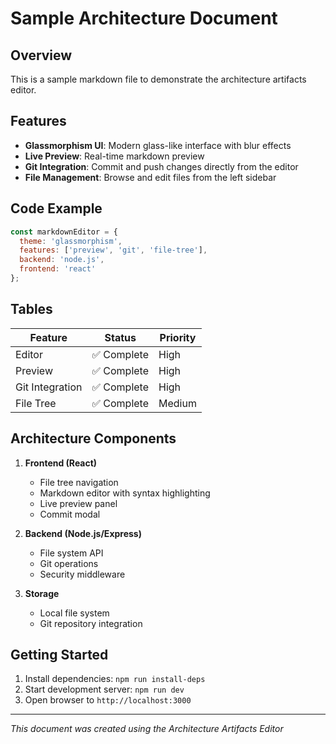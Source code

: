 # Sample Architecture Document

## Overview
This is a sample markdown file to demonstrate the architecture artifacts editor.

## Features
- **Glassmorphism UI**: Modern glass-like interface with blur effects
- **Live Preview**: Real-time markdown preview
- **Git Integration**: Commit and push changes directly from the editor
- **File Management**: Browse and edit files from the left sidebar

## Code Example
```javascript
const markdownEditor = {
  theme: 'glassmorphism',
  features: ['preview', 'git', 'file-tree'],
  backend: 'node.js',
  frontend: 'react'
};
```

## Tables
| Feature | Status | Priority |
|---------|--------|----------|
| Editor | ✅ Complete | High |
| Preview | ✅ Complete | High |
| Git Integration | ✅ Complete | High |
| File Tree | ✅ Complete | Medium |

## Architecture Components
1. **Frontend (React)**
   - File tree navigation
   - Markdown editor with syntax highlighting
   - Live preview panel
   - Commit modal

2. **Backend (Node.js/Express)**
   - File system API
   - Git operations
   - Security middleware

3. **Storage**
   - Local file system
   - Git repository integration

## Getting Started
1. Install dependencies: `npm run install-deps`
2. Start development server: `npm run dev`
3. Open browser to `http://localhost:3000`

---
*This document was created using the Architecture Artifacts Editor*